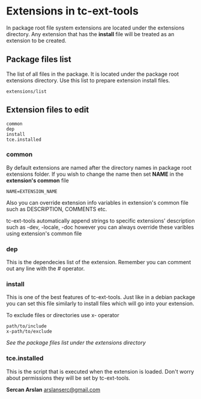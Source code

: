 # Extensions in tc-ext-tools #

In package root file system extensions are located under the extensions directory. Any extension that has the **install** file will be treated as an extension to be created.

## Package files list ##

The list of all files in the package. It is located under the package root extensions directory. Use this list to prepare extension install files.

```
extensions/list
```

## Extension files to edit ##
```
common
dep
install
tce.installed
```

### common ###

By default extensions are named after the directory names in package root extensions folder. If you wish to change the name then set **NAME** in the **extension's common** file

```
NAME=EXTENSION_NAME
```

Also you can override extension info variables in extension's common file such as DESCRIPTION, COMMENTS etc.

tc-ext-tools automatically append strings to specific extensions' description such as -dev, -locale, -doc however you can always override these varibles using extension's common file

### dep ###

This is the dependecies list of the extension. Remember you can comment out any line with the # operator.

### install ###

This is one of the best features of tc-ext-tools. Just like in a debian package you can set this file similarly to install files which will go into your extension.

To exclude files or directories use x- operator
```
path/to/include
x-path/to/exclude
```

_See the package files list under the extensions directory_

### tce.installed ###

This is the script that is executed when the extension is loaded. Don't worry about permissions they will be set by tc-ext-tools.

**Sercan Arslan**
<arslanserc@gmail.com>